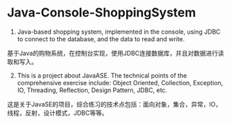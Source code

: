 # Java-Console-ShoppingSystem

1. Java-based shopping system, implemented in the console, using JDBC to connect to the database, and the data to read and write.

基于Java的购物系统，在控制台实现，使用JDBC连接数据库，并且对数据进行读取和写入。                    

2. This is a project about JavaASE. The technical points of the comprehensive exercise include: Object Oriented, Collection, Exception, IO, Threading, Reflection, Design Pattern, JDBC, etc.

这是关于JavaSE的项目，综合练习的技术点包括：面向对象，集合，异常，IO，线程，反射，设计模式，JDBC等等。
